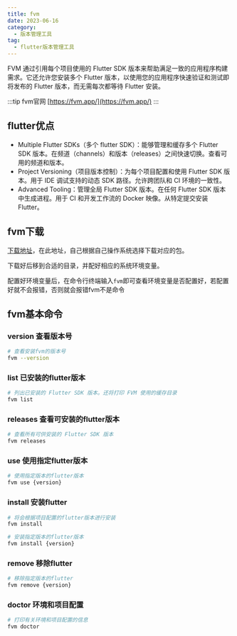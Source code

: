 ```yaml
---
title: fvm
date: 2023-06-16
category:
  - 版本管理工具
tag:
  - flutter版本管理工具
---
```


FVM 通过引用每个项目使用的 Flutter SDK 版本来帮助满足一致的应用程序构建需求。它还允许您安装多个 Flutter 版本，以使用您的应用程序快速验证和测试即将发布的 Flutter 版本，而无需每次都等待 Flutter 安装。

<!-- more -->

:::tip fvm官网
[https://fvm.app/](https://fvm.app/)
:::

## flutter优点
- Multiple Flutter SDKs（多个 flutter SDK）：能够管理和缓存多个 Flutter SDK 版本。在频道（channels）和版本（releases）之间快速切换。查看可用的频道和版本。
- Project Versioning（项目版本控制）：为每个项目配置和使用 Flutter SDK 版本。用于 IDE 调试支持的动态 SDK 路径。允许跨团队和 CI 环境的一致性。
- Advanced Tooling：管理全局 Flutter SDK 版本。在任何 Flutter SDK 版本中生成进程。用于 CI 和开发工作流的 Docker 映像。从特定提交安装 Flutter。

## fvm下载

[下载地址](https://github.com/fluttertools/fvm/releases)，在此地址，自己根据自己操作系统选择下载对应的包。

下载好后移到合适的目录，并配好相应的系统环境变量。

配置好环境变量后，在命令行终端输入`fvm`即可查看环境变量是否配置好，若配置好就不会报错，否则就会报错fvm不是命令


## fvm基本命令

### version 查看版本号
```bash
# 查看安装fvm的版本号
fvm --version
```

### list 已安装的flutter版本
```bash
# 列出已安装的 Flutter SDK 版本。还将打印 FVM 使用的缓存目录
fvm list
```

### releases 查看可安装的flutter版本
```bash
# 查看所有可供安装的 Flutter SDK 版本
fvm releases
```

### use 使用指定flutter版本
```bash
# 使用指定版本的flutter版本
fvm use {version}
```


### install 安装flutter
```bash
# 将会根据项目配置的flutter版本进行安装
fvm install 

# 安装指定版本的flutter版本
fvm install {version}
```

### remove 移除flutter
```bash
# 移除指定版本的flutter
fvm remove {version}
```

### doctor 环境和项目配置
```bash
# 打印有关环境和项目配置的信息
fvm doctor
```